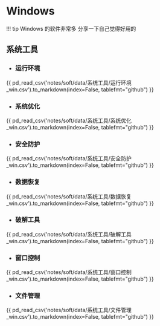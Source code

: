 # Windows

!!! tip
    Windows 的软件非常多 分享一下自己觉得好用的

## 系统工具

- ### 运行环境

{{ pd_read_csv('notes/soft/data/系统工具/运行环境_win.csv').to_markdown(index=False, tablefmt="github") }}

- ### 系统优化

{{ pd_read_csv('notes/soft/data/系统工具/系统优化_win.csv').to_markdown(index=False, tablefmt="github") }}

- ### 安全防护

{{ pd_read_csv('notes/soft/data/系统工具/安全防护_win.csv').to_markdown(index=False, tablefmt="github") }}

- ### 数据恢复

{{ pd_read_csv('notes/soft/data/系统工具/数据恢复_win.csv').to_markdown(index=False, tablefmt="github") }}

- ### 破解工具

{{ pd_read_csv('notes/soft/data/系统工具/破解工具_win.csv').to_markdown(index=False, tablefmt="github") }}

- ### 窗口控制

{{ pd_read_csv('notes/soft/data/系统工具/窗口控制_win.csv').to_markdown(index=False, tablefmt="github") }}

- ### 文件管理

{{ pd_read_csv('notes/soft/data/系统工具/文件管理_win.csv').to_markdown(index=False, tablefmt="github") }}
